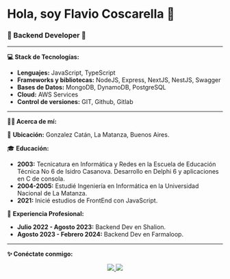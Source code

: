 # Hola, soy Flavio Coscarella 👋
### 🚀 Backend Developer 🚀

---

**💻 Stack de Tecnologías:**
- **Lenguajes:** JavaScript, TypeScript
- **Frameworks y bibliotecas:** NodeJS, Express, NextJS, NestJS, Swagger
- **Bases de Datos:** MongoDB, DynamoDB, PostgreSQL
- **Cloud:** AWS Services
- **Control de versiones:** GIT, Github, Gitlab

---

**👨‍🦱 Acerca de mí:**

📍 **Ubicación:** Gonzalez Catán, La Matanza, Buenos Aires.

🎓 **Educación:**
- **2003:** Tecnicatura en Informática y Redes en la Escuela de Educación Técnica No 6 de Isidro Casanova. Desarrollo en Delphi 6 y aplicaciones en C de consola.
- **2004-2005:** Estudié Ingeniería en Informática en la Universidad Nacional de La Matanza.
- **2021:** Inicié estudios de FrontEnd con JavaScript.

💼 **Experiencia Profesional:**
- **Julio 2022 - Agosto 2023:** Backend Dev en Shalion.
- **Agosto 2023 - Febrero 2024:** Backend Dev en Farmaloop.

---

**✨ Conéctate conmigo:**
<p align="center">
   <a href="https://www.linkedin.com/in/flavio-coscarella/">
        <img src="https://img.shields.io/static/v1?label=LinkedIn&message=flavio-coscarella&color=blue">
   </a>
   <a href="https://www.codewars.com/users/Flaviodc7">
        <img src="https://www.codewars.com/users/Flaviodc7/badges/small">
   </a>
</p>
